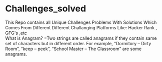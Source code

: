 # Challenges_solved
This Repo contains all Unique Challenges Problems With Solutions Which Comes From Different Different Challanging Platforms Like: Hacker Rank , GFG's ,etc  
What is Anagram?
=Two strings are called anagrams if they contain same set of characters but in different order. For example, “Dormitory – Dirty Room”, “keep – peek”,  “School Master – The Classroom” are some anagrams.
